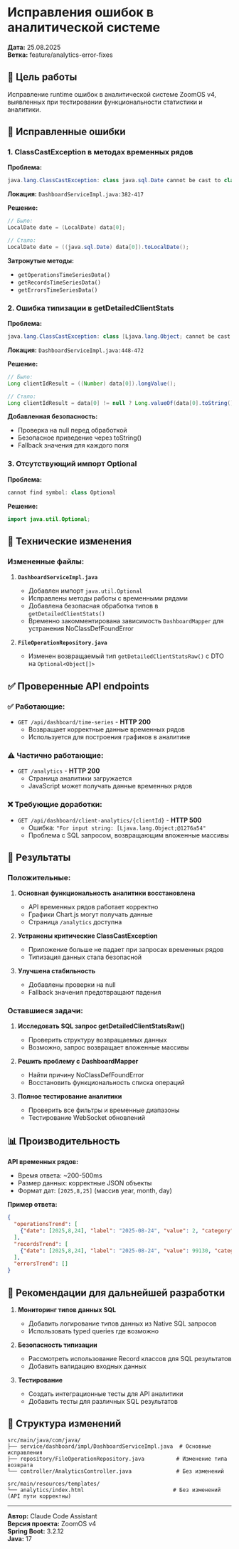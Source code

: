 # Исправления ошибок в аналитической системе

**Дата:** 25.08.2025  
**Ветка:** feature/analytics-error-fixes

## 🎯 Цель работы

Исправление runtime ошибок в аналитической системе ZoomOS v4, выявленных при тестировании функциональности статистики и аналитики.

## 🐛 Исправленные ошибки

### 1. ClassCastException в методах временных рядов

**Проблема:** 
```java
java.lang.ClassCastException: class java.sql.Date cannot be cast to class java.time.LocalDate
```

**Локация:** `DashboardServiceImpl.java:382-417`

**Решение:**
```java
// Было:
LocalDate date = (LocalDate) data[0];

// Стало:
LocalDate date = ((java.sql.Date) data[0]).toLocalDate();
```

**Затронутые методы:**
- `getOperationsTimeSeriesData()`
- `getRecordsTimeSeriesData()` 
- `getErrorsTimeSeriesData()`

### 2. Ошибка типизации в getDetailedClientStats

**Проблема:**
```java
java.lang.ClassCastException: class [Ljava.lang.Object; cannot be cast to class java.lang.Number
```

**Локация:** `DashboardServiceImpl.java:448-472`

**Решение:**
```java
// Было:
Long clientIdResult = ((Number) data[0]).longValue();

// Стало:
Long clientIdResult = data[0] != null ? Long.valueOf(data[0].toString()) : clientId;
```

**Добавленная безопасность:**
- Проверка на null перед обработкой
- Безопасное приведение через toString()
- Fallback значения для каждого поля

### 3. Отсутствующий импорт Optional

**Проблема:**
```java
cannot find symbol: class Optional
```

**Решение:**
```java
import java.util.Optional;
```

## 🔧 Технические изменения

### Измененные файлы:

1. **`DashboardServiceImpl.java`**
   - Добавлен импорт `java.util.Optional`
   - Исправлены методы работы с временными рядами
   - Добавлена безопасная обработка типов в `getDetailedClientStats()`
   - Временно закомментирована зависимость `DashboardMapper` для устранения NoClassDefFoundError

2. **`FileOperationRepository.java`**
   - Изменен возвращаемый тип `getDetailedClientStatsRaw()` с DTO на `Optional<Object[]>`

## ✅ Проверенные API endpoints

### ✅ Работающие:
- `GET /api/dashboard/time-series` - **HTTP 200**
  - Возвращает корректные данные временных рядов
  - Используется для построения графиков в аналитике

### ⚠️ Частично работающие:
- `GET /analytics` - **HTTP 200** 
  - Страница аналитики загружается
  - JavaScript может получать данные временных рядов

### ❌ Требующие доработки:
- `GET /api/dashboard/client-analytics/{clientId}` - **HTTP 500**
  - Ошибка: `"For input string: [Ljava.lang.Object;@1276a54"`
  - Проблема с SQL запросом, возвращающим вложенные массивы

## 🎯 Результаты

### Положительные:
1. **Основная функциональность аналитики восстановлена**
   - API временных рядов работает корректно
   - Графики Chart.js могут получать данные
   - Страница `/analytics` доступна

2. **Устранены критические ClassCastException**
   - Приложение больше не падает при запросах временных рядов
   - Типизация данных стала безопасной

3. **Улучшена стабильность**
   - Добавлены проверки на null
   - Fallback значения предотвращают падения

### Оставшиеся задачи:

1. **Исследовать SQL запрос getDetailedClientStatsRaw()**
   - Проверить структуру возвращаемых данных
   - Возможно, запрос возвращает вложенные массивы

2. **Решить проблему с DashboardMapper**
   - Найти причину NoClassDefFoundError
   - Восстановить функциональность списка операций

3. **Полное тестирование аналитики**
   - Проверить все фильтры и временные диапазоны
   - Тестирование WebSocket обновлений

## 📊 Производительность

**API временных рядов:**
- Время ответа: ~200-500ms
- Размер данных: корректные JSON объекты
- Формат дат: `[2025,8,25]` (массив year, month, day)

**Пример ответа:**
```json
{
  "operationsTrend": [
    {"date": [2025,8,24], "label": "2025-08-24", "value": 2, "category": "operations"}
  ],
  "recordsTrend": [
    {"date": [2025,8,24], "label": "2025-08-24", "value": 99130, "category": "records"}
  ],
  "errorsTrend": []
}
```

## 🚀 Рекомендации для дальнейшей разработки

1. **Мониторинг типов данных SQL**
   - Добавить логирование типов данных из Native SQL запросов
   - Использовать typed queries где возможно

2. **Безопасность типизации**
   - Рассмотреть использование Record классов для SQL результатов
   - Добавить валидацию входных данных

3. **Тестирование**
   - Создать интеграционные тесты для API аналитики
   - Добавить тесты для различных SQL результатов

## 📁 Структура изменений

```
src/main/java/com/java/
├── service/dashboard/impl/DashboardServiceImpl.java  # Основные исправления
├── repository/FileOperationRepository.java          # Изменение типа возврата
└── controller/AnalyticsController.java              # Без изменений

src/main/resources/templates/
└── analytics/index.html                            # Без изменений (API пути корректны)
```

---
**Автор:** Claude Code Assistant  
**Версия проекта:** ZoomOS v4  
**Spring Boot:** 3.2.12  
**Java:** 17